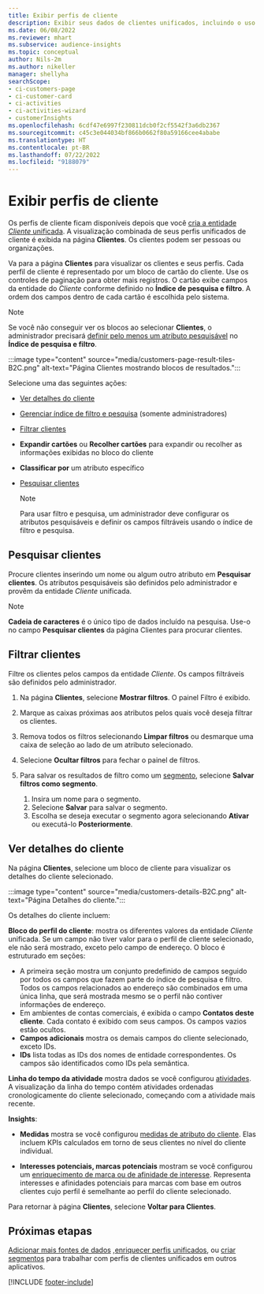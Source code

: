 ```yaml
---
title: Exibir perfis de cliente
description: Exibir seus dados de clientes unificados, incluindo o uso de pesquisa e filtros
ms.date: 06/08/2022
ms.reviewer: mhart
ms.subservice: audience-insights
ms.topic: conceptual
author: Nils-2m
ms.author: nikeller
manager: shellyha
searchScope:
- ci-customers-page
- ci-customer-card
- ci-activities
- ci-activities-wizard
- customerInsights
ms.openlocfilehash: 6cdf47e6997f230811dcb0f2cf5542f3a6db2367
ms.sourcegitcommit: c45c3e044034bf866b0662f80a59166cee4ababe
ms.translationtype: HT
ms.contentlocale: pt-BR
ms.lasthandoff: 07/22/2022
ms.locfileid: "9188079"
---
```

# <a name="view-customer-profiles"></a>Exibir perfis de cliente

Os perfis de cliente ficam disponíveis depois que você [cria a entidade *Cliente* unificada](data-unification.md). A visualização combinada de seus perfis unificados de cliente é exibida na página **Clientes**. Os clientes podem ser pessoas ou organizações.

Va para a página **Clientes** para visualizar os clientes e seus perfis. Cada perfil de cliente é representado por um bloco de cartão do cliente. Use os controles de paginação para obter mais registros. O cartão exibe campos da entidade do *Cliente* conforme definido no **Índice de pesquisa e filtro**. A ordem dos campos dentro de cada cartão é escolhida pelo sistema.

> [!NOTE]
> Se você não conseguir ver os blocos ao selecionar **Clientes**, o administrador precisará [definir pelo menos um atributo pesquisável](search-filter-index.md) no **Índice de pesquisa e filtro**.

:::image type="content" source="media/customers-page-result-tiles-B2C.png" alt-text="Página Clientes mostrando blocos de resultados.":::

Selecione uma das seguintes ações:
- [Ver detalhes do cliente](#view-customer-details)
- [Gerenciar índice de filtro e pesquisa](search-filter-index.md) (somente administradores)
- [Filtrar clientes](#filter-customers)
- **Expandir cartões** ou **Recolher cartões** para expandir ou recolher as informações exibidas no bloco do cliente
- **Classificar por** um atributo específico
- [Pesquisar clientes](#search-for-customers)

  > [!NOTE]
  > Para usar filtro e pesquisa, um administrador deve configurar os atributos pesquisáveis e definir os campos filtráveis usando o índice de filtro e pesquisa.

## <a name="search-for-customers"></a>Pesquisar clientes

Procure clientes inserindo um nome ou algum outro atributo em **Pesquisar clientes**. Os atributos pesquisáveis são definidos pelo administrador e provêm da entidade *Cliente* unificada.

> [!NOTE]
> **Cadeia de caracteres** é o único tipo de dados incluído na pesquisa. Use-o no campo **Pesquisar clientes** da página Clientes para procurar clientes.

## <a name="filter-customers"></a>Filtrar clientes

Filtre os clientes pelos campos da entidade *Cliente*. Os campos filtráveis são definidos pelo administrador.

1. Na página **Clientes**, selecione **Mostrar filtros**. O painel Filtro é exibido.

1. Marque as caixas próximas aos atributos pelos quais você deseja filtrar os clientes.

1. Remova todos os filtros selecionando **Limpar filtros** ou desmarque uma caixa de seleção ao lado de um atributo selecionado.

1. Selecione **Ocultar filtros** para fechar o painel de filtros.

1. Para salvar os resultados de filtro como um [segmento](segments.md), selecione **Salvar filtros como segmento**.
   1. Insira um nome para o segmento.
   1. Selecione **Salvar** para salvar o segmento.
   1. Escolha se deseja executar o segmento agora selecionando **Ativar** ou executá-lo **Posteriormente**.

## <a name="view-customer-details"></a>Ver detalhes do cliente

Na página **Clientes**, selecione um bloco de cliente para visualizar os detalhes do cliente selecionado.

:::image type="content" source="media/customers-details-B2C.png" alt-text="Página Detalhes do cliente.":::

Os detalhes do cliente incluem:

**Bloco do perfil do cliente**: mostra os diferentes valores da entidade *Cliente* unificada. Se um campo não tiver valor para o perfil de cliente selecionado, ele não será mostrado, exceto pelo campo de endereço. O bloco é estruturado em seções:

- A primeira seção mostra um conjunto predefinido de campos seguido por todos os campos que fazem parte do índice de pesquisa e filtro. Todos os campos relacionados ao endereço são combinados em uma única linha, que será mostrada mesmo se o perfil não contiver informações de endereço.
- Em ambientes de contas comerciais, é exibida o campo **Contatos deste cliente**. Cada contato é exibido com seus campos. Os campos vazios estão ocultos.
- **Campos adicionais** mostra os demais campos do cliente selecionado, exceto IDs.
- **IDs** lista todas as IDs dos nomes de entidade correspondentes. Os campos são identificados como IDs pela semântica.

**Linha do tempo da atividade** mostra dados se você configurou [atividades](activities.md). A visualização da linha do tempo contém atividades ordenadas cronologicamente do cliente selecionado, começando com a atividade mais recente.

**Insights**:

- **Medidas** mostra se você configurou [medidas de atributo do cliente](measures.md). Elas incluem KPIs calculados em torno de seus clientes no nível do cliente individual.

- **Interesses potenciais, marcas potenciais** mostram se você configurou um [enriquecimento de marca ou de afinidade de interesse](enrichment-microsoft.md). Representa interesses e afinidades potenciais para marcas com base em outros clientes cujo perfil é semelhante ao perfil do cliente selecionado.

Para retornar à página **Clientes**, selecione **Voltar para Clientes**.

## <a name="next-steps"></a>Próximas etapas

[Adicionar mais fontes de dados](data-sources.md) ,[enriquecer perfis unificados](enrichment-hub.md), ou [criar segmentos](segments.md) para trabalhar com perfis de clientes unificados em outros aplicativos.

[!INCLUDE [footer-include](includes/footer-banner.md)]
